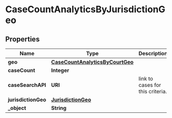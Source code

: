 

# CaseCountAnalyticsByJurisdictionGeo


## Properties

| Name | Type | Description | Notes |
|------------ | ------------- | ------------- | -------------|
|**geo** | [**CaseCountAnalyticsByCourtGeo**](CaseCountAnalyticsByCourtGeo.md) |  |  |
|**caseCount** | **Integer** |  |  |
|**caseSearchAPI** | **URI** | link to cases for this criteria. |  |
|**jurisdictionGeo** | [**JurisdictionGeo**](JurisdictionGeo.md) |  |  |
|**_object** | **String** |  |  |



